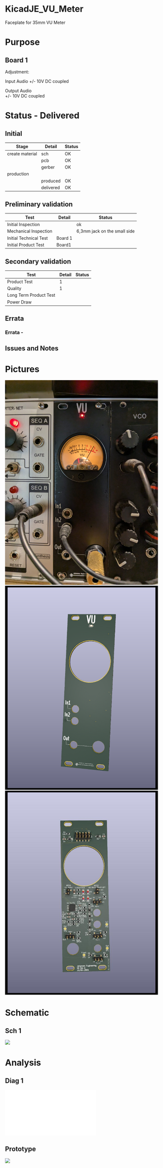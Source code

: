 # KicadJE_VU_Meter
Faceplate for 35mm VU Meter

# Purpose

## Board 1
Adjustment:

Input Audio 
+/- 10V DC coupled

Output Audio  
+/- 10V DC coupled


# Status - Delivered
## Initial 
| Stage  | Detail | Status |
| ------------- | ------------- | ------------- |
| create material  | sch |OK
| | pcb |OK
| | gerber |OK
| production |  |  
|  | produced  |OK 
|  | delivered |OK
## Preliminary validation
| Test  | Detail | Status |
| ------------- | ------------- | ------------- |
| Initial Inspection | | ok |
| Mechanical Inspection | | 6,3mm jack on the small side |
| Initial Technical Test | Board 1 |  |
| Initial Product Test | Board1 |  |

## Secondary validation
| Test  | Detail | Status |
| ------------- | ------------- |------------- |
| Product Test | 1 | |
| Quality | 1 | |
| Long Term Product Test |  |  |
| Power Draw |  | 

## Errata
### Errata - 

## Issues and Notes
### 

# Pictures
![](KicadJE_VU_Meter_On.jpg)
![](KicadJE_VU_Meter_Face.png)
![](KicadJE_VU_Meter_Back.jpg)

# Schematic
## Sch 1
![](KicadJE_.png)

# Analysis
## Diag 1
![](.pdf)

## Prototype
![](.jpg)

